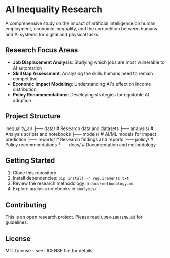 # AI Inequality Research

A comprehensive study on the impact of artificial intelligence on human employment, economic inequality, and the competition between humans and AI systems for digital and physical tasks.

## Research Focus Areas

- **Job Displacement Analysis**: Studying which jobs are most vulnerable to AI automation
- **Skill Gap Assessment**: Analyzing the skills humans need to remain competitive
- **Economic Impact Modeling**: Understanding AI's effect on income distribution
- **Policy Recommendations**: Developing strategies for equitable AI adoption

## Project Structure

inequality_ai/
├── data/ # Research data and datasets
├── analysis/ # Analysis scripts and notebooks
├── models/ # AI/ML models for impact prediction
├── reports/ # Research findings and reports
├── policy/ # Policy recommendations
└── docs/ # Documentation and methodology


## Getting Started

1. Clone this repository
2. Install dependencies: `pip install -r requirements.txt`
3. Review the research methodology in `docs/methodology.md`
4. Explore analysis notebooks in `analysis/`

## Contributing

This is an open research project. Please read `CONTRIBUTING.md` for guidelines.

## License

MIT License - see LICENSE file for details